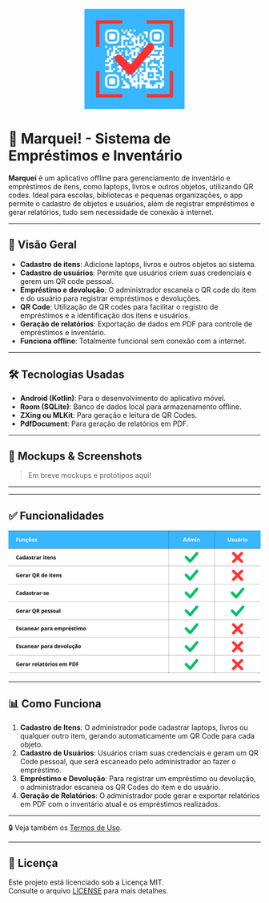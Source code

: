 <p align="center">
  <img src="docs/mockups_e_outros/Marquei_Logo.png" alt="Logo do Marquei" width="200"/>
</p>

# 📱 Marquei! - Sistema de Empréstimos e Inventário

**Marquei** é um aplicativo offline para gerenciamento de inventário e empréstimos de itens, como laptops, livros e outros objetos, utilizando QR codes. Ideal para escolas, bibliotecas e pequenas organizações, o app permite o cadastro de objetos e usuários, além de registrar empréstimos e gerar relatórios, tudo sem necessidade de conexão à internet.

---

## 🧠 Visão Geral

- **Cadastro de itens**: Adicione laptops, livros e outros objetos ao sistema.
- **Cadastro de usuários**: Permite que usuários criem suas credenciais e gerem um QR code pessoal.
- **Empréstimo e devolução**: O administrador escaneia o QR code do item e do usuário para registrar empréstimos e devoluções.
- **QR Code**: Utilização de QR codes para facilitar o registro de empréstimos e a identificação dos itens e usuários.
- **Geração de relatórios**: Exportação de dados em PDF para controle de empréstimos e inventário.
- **Funciona offline**: Totalmente funcional sem conexão com a internet.

---

## 🛠️ Tecnologias Usadas

- **Android (Kotlin)**: Para o desenvolvimento do aplicativo móvel.
- **Room (SQLite)**: Banco de dados local para armazenamento offline.
- **ZXing ou MLKit**: Para geração e leitura de QR Codes.
- **PdfDocument**: Para geração de relatórios em PDF.

---

## 📸 Mockups & Screenshots

> Em breve mockups e protótipos aqui!

---


---

## ✅ Funcionalidades

![Funções do Marquei](docs/mockups_e_outros/Funcoes_do_Marquei.png)

---

## 📊 Como Funciona

1. **Cadastro de Itens**: O administrador pode cadastrar laptops, livros ou qualquer outro item, gerando automaticamente um QR Code para cada objeto.
2. **Cadastro de Usuários**: Usuários criam suas credenciais e geram um QR Code pessoal, que será escaneado pelo administrador ao fazer o empréstimo.
3. **Empréstimo e Devolução**: Para registrar um empréstimo ou devolução, o administrador escaneia os QR Codes do item e do usuário.
4. **Geração de Relatórios**: O administrador pode gerar e exportar relatórios em PDF com o inventário atual e os empréstimos realizados.

---

🔒 Veja também os [Termos de Uso](docs/termos.md).

---

## 📝 Licença

Este projeto está licenciado sob a Licença MIT.  
Consulte o arquivo [LICENSE](LICENSE) para mais detalhes.
